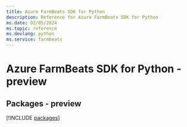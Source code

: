 ```yaml
---
title: Azure FarmBeats SDK for Python
description: Reference for Azure FarmBeats SDK for Python
ms.date: 02/05/2024
ms.topic: reference
ms.devlang: python
ms.service: farmbeats
---
```

# Azure FarmBeats SDK for Python - preview
## Packages - preview
[!INCLUDE [packages](farmbeats-index.md)]